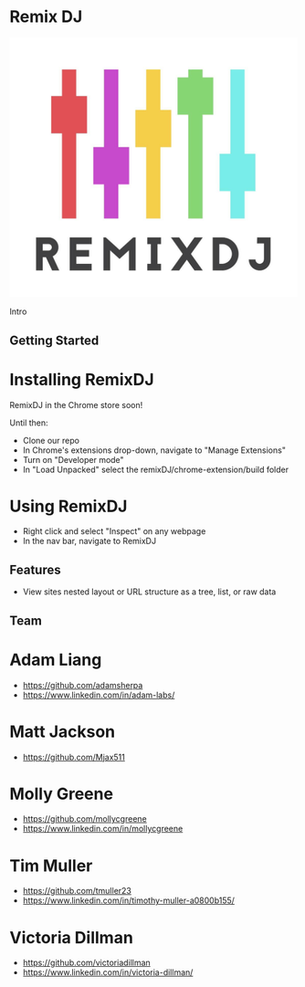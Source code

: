 # Remix DJ
![Remix DJ logo: multicolored mixer sliders](croppedlogo.png)

Intro

## Getting Started

# Installing RemixDJ 

RemixDJ in the Chrome store soon!

Until then:
- Clone our repo
- In Chrome's extensions drop-down, navigate to "Manage Extensions"
- Turn on "Developer mode"
- In "Load Unpacked" select the remixDJ/chrome-extension/build folder

# Using RemixDJ

- Right click and select "Inspect" on any webpage
- In the nav bar, navigate to RemixDJ

## Features

- View sites nested layout or URL structure as a tree, list, or raw data

## Team

# Adam Liang
- https://github.com/adamsherpa
- https://www.linkedin.com/in/adam-labs/ 

# Matt Jackson
- https://github.com/Mjax511

# Molly Greene
- https://github.com/mollycgreene
- https://www.linkedin.com/in/mollycgreene 

# Tim Muller
- https://github.com/tmuller23
- https://www.linkedin.com/in/timothy-muller-a0800b155/ 

# Victoria Dillman
- https://github.com/victoriadillman 
- https://www.linkedin.com/in/victoria-dillman/ 